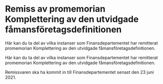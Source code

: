 # Remiss av promemorian Komplettering av den utvidgade fåmansföretagsdefinitionen

Här kan du ta del av vilka instanser som Finansdepartementet har remitterat promemorian
Komplettering av den utvidgade fåmansföretagsdefinitionen.

Här kan du ta del av vilka instanser som Finansdepartementet har remitterat promemorian
Komplettering av den utvidgade fåmansföretagsdefinitionen.

Remissvaren ska ha kommit in till Finansdepartementet senast den 23 juni 2021.
